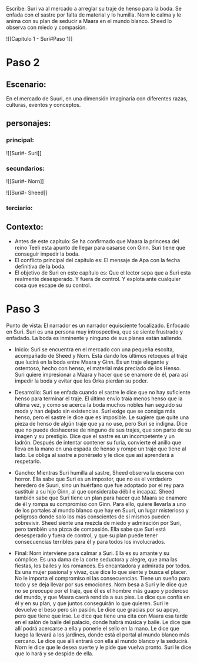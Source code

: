 Escribe:
Suri va al mercado a arreglar su traje de henso para la boda. Se enfada con el sastre por falta de material y lo humilla. Norn le calma y le anima con su plan de seducir a Maara en el mundo blanco. Sheed lo observa con miedo y compasión.

![[Capitulo 1 - Suri#Paso 1]]

# Paso 2

## Escenario:
En el mercado de Suuri, en una dimensión imaginaria con diferentes razas, culturas, eventos y conceptos.

## personajes:
### principal:
![[Suri#- Suri]]

### secundarios:
![[Suri#- Norn]]

![[Suri#- Sheed]]

### terciario:

## Contexto:
-   Antes de este capítulo: Se ha confirmado que Maara la princesa del reino Teeli esta apunto de llegar para casarse con Ginn. Suri tiene que conseguir impedir la boda.
- El conflicto principal del capítulo es: El mensaje de Apa con la fecha definitiva de la boda.
-   El objetivo de Suri en este capítulo es: Que el lector sepa que a Suri esta realmente desesperado. Y fuera de control. Y explota ante cualquier cosa que escape de su control.

# Paso 3

 Punto de vista: El narrador es un narrador equisciente focalizado. Enfocado en Suri. Suri es una persona muy introspectiva, que se siente frustrado y enfadado. La boda es inminente y ninguno de sus planes están saliendo.
 
- Inicio: Suri se encuentra en el mercado con una pequeña escolta, acompañado de Sheed y Norn. Está dando los últimos retoques al traje que lucirá en la boda entre Maara y Ginn. Es un traje elegante y ostentoso, hecho con henso, el material más preciado de los Henso. Suri quiere impresionar a Maara y hacer que se enamore de él, para así impedir la boda y evitar que los Orka pierdan su poder.

- Desarrollo: Suri se enfada cuando el sastre le dice que no hay suficiente henso para terminar el traje. El último envío traía menos henso que la última vez, y como se acerca la boda muchos nobles han seguido su moda y han dejado sin existencias. Suri exige que se consiga más henso, pero el sastre le dice que es imposible. Le sugiere que quite una pieza de henso de algún traje que ya no use, pero Suri se indigna. Dice que no puede deshacerse de ninguno de sus trajes, que son parte de su imagen y su prestigio. Dice que el sastre es un incompetente y un ladrón. Después de intentar contener su furia, convierte el anillo que lleva en la mano en una espada de henso y rompe un traje que tiene al lado. Le obliga al sastre a ponérselo y le dice que así aprenderá a respetarlo.

- Gancho: Mientras Suri humilla al sastre, Sheed observa la escena con horror. Ella sabe que Suri es un impostor, que no es el verdadero heredero de Suuri, sino un huérfano que fue adoptado por el rey para sustituir a su hijo Ginn, al que consideraba débil e incapaz. Sheed también sabe que Suri tiene un plan para hacer que Maara se enamore de él y rompa su compromiso con Ginn. Para ello, quiere llevarla a uno de los portales al mundo blanco que hay en Suuri, un lugar misterioso y peligroso donde solo los más conscientes de sí mismos pueden sobrevivir. Sheed siente una mezcla de miedo y admiración por Suri, pero también una pizca de compasión. Ella sabe que Suri está desesperado y fuera de control, y que su plan puede tener consecuencias terribles para él y para todos los involucrados.

- Final: Norn interviene para calmar a Suri. Ella es su amante y su cómplice. Es una dama de la corte seductora y alegre, que ama las fiestas, los bailes y los romances. Es encantadora y admirada por todos. Es una mujer pasional y vivaz, que dice lo que siente y busca el placer. No le importa el compromiso ni las consecuencias. Tiene un sueño para todo y se deja llevar por sus emociones. Norn besa a Suri y le dice que no se preocupe por el traje, que él es el hombre más guapo y poderoso del mundo, y que Maara caerá rendida a sus pies. Le dice que confía en él y en su plan, y que juntos conseguirán lo que quieren. Suri le devuelve el beso pero sin pasión. Le dice que gracias por su apoyo, pero que tiene que irse. Le dice que tiene una cita con Maara esa tarde en el salón de baile del palacio, donde habrá música y baile. Le dice que allí podrá acercarse a ella y ponerle el sello en la mano. Le dice que luego la llevará a los jardines, donde está el portal al mundo blanco más cercano. Le dice que allí entrará con ella al mundo blanco y la seducirá. Norn le dice que le desea suerte y le pide que vuelva pronto. Suri le dice que lo hará y se despide de ella.
